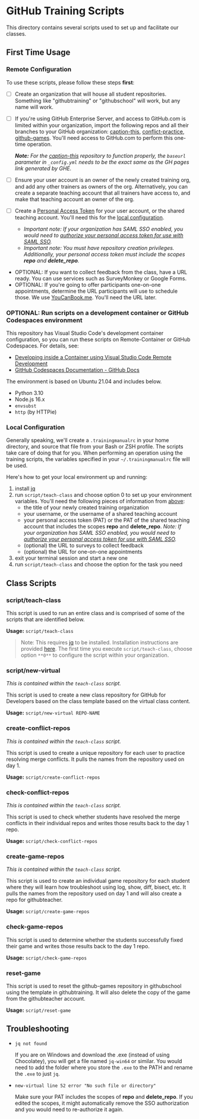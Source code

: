 # GitHub Training Scripts

This directory contains several scripts used to set up and facilitate our classes.

## First Time Usage

### Remote Configuration

To use these scripts, please follow these steps **first**:

- [ ] Create an organization that will house all student repositories. Something like "githubtraining" or "githubschool" will work, but any name will work.
- [ ] If you're using GitHub Enterprise Server, and access to GitHub.com is limited within your organization, import the following repos and all their branches to your GitHub organization: [caption-this](https://github.com/githubtraining/caption-this), [conflict-practice](https://github.com/githubtraining/conflict-practice), [github-games](https://github.com/githubtraining/github-games). You'll need access to GitHub.com to perform this one-time operation.

  _**Note:** For the [caption-this](https://github.com/githubtraining/caption-this) repository to function properly, the `baseurl` parameter in `_config.yml` needs to be the exact same as the GH pages link generated by GHE._

- [ ] Ensure your user account is an owner of the newly created training org, and add any other trainers as owners of the org. Alternatively, you can create a separate teaching account that all trainers have access to, and make that teaching account an owner of the org.
- [ ] Create a [Personal Access Token](https://docs.github.com/en/github/authenticating-to-github/creating-a-personal-access-token) for your user account, or the shared teaching account. You'll need this for the [local configuration](#local-configuration).
  - _Important note: If your organization has SAML SSO enabled, you would need to [authorize your personal access token for use with SAML SSO](https://docs.github.com/en/github/authenticating-to-github/authorizing-a-personal-access-token-for-use-with-saml-single-sign-on)._
  - _Important note: You must have repository creation privileges. Additionally, your personal access token must include the scopes **repo** and **delete_repo**._
- OPTIONAL: If you want to collect feedback from the class, have a URL ready. You can use services such as SurveyMonkey or Google Forms.
- OPTIONAL: If you're going to offer participants one-on-one appointments, determine the URL participants will use to schedule those. We use [YouCanBook.me](http://youcanbook.me). You'll need the URL later.

### OPTIONAL: Run scripts on a development container or GitHub Codespaces environment

This repository has Visual Studio Code's development container configuration, so you can run these scripts on Remote-Container or GitHub Codespaces. For details, see:

- [Developing inside a Container using Visual Studio Code Remote Development](https://code.visualstudio.com/docs/remote/containers)
- [GitHub Codespaces Documentation - GitHub Docs](https://docs.github.com/en/codespaces)

The environment is based on Ubuntu 21.04 and includes below.

- Python 3.10
- Node.js 16.x
- `envsubst`
- `http` (by HTTPie)

### Local Configuration

Generally speaking, we'll create a `.trainingmanualrc` in your home directory, and source that file from your Bash or ZSH profile. The scripts take care of doing that for you. When performing an operation using the training scripts, the variables specified in your `~/.trainingmanualrc` file will be used.

Here's how to get your local environment up and running:

1. install [jq](https://stedolan.github.io/jq/download/)
2. run `script/teach-class` and choose option 0 to set up your environment variables. You'll need the following pieces of information from [above](#remote-configuration):
   - the title of your newly created training organization
   - your username, or the username of a shared teaching account
   - your personal access token (PAT) or the PAT of the shared teaching account that includes the scopes **repo** and **delete_repo**.
   _Note: If your organization has SAML SSO enabled, you would need to [authorize your personal access token for use with SAML SSO](https://docs.github.com/en/github/authenticating-to-github/authorizing-a-personal-access-token-for-use-with-saml-single-sign-on)._
   - (optional) the URL to surveys to collect feedback
   - (optional) the URL for one-on-one appointments
3. exit your terminal session and start a new one
4. run `script/teach-class` and choose the option for the task you need

## Class Scripts

### script/teach-class

This script is used to run an entire class and is comprised of some of the scripts that are identified below.

**Usage:** `script/teach-class`

> Note:
> This requires [jq](https://stedolan.github.io/jq/) to be installed. Installation instructions are provided [here](https://github.com/stedolan/jq/wiki/Installation). The first time you execute `script/teach-class`, choose option `**0**` to configure the script within your organization.

### script/new-virtual

_This is contained within the `teach-class` script._

This script is used to create a new class repository for GitHub for Developers based on the class template based on the virtual class content.

**Usage:** `script/new-virtual REPO-NAME`

### create-conflict-repos

_This is contained within the `teach-class` script._

This script is used to create a unique repository for each user to practice resolving merge conflicts. It pulls the names from the repository used on day 1.

**Usage:** `script/create-conflict-repos`

### check-conflict-repos

_This is contained within the `teach-class` script._

This script is used to check whether students have resolved the merge conflicts in their individual repos and writes those results back to the day 1 repo.

**Usage:** `script/check-conflict-repos`

### create-game-repos

_This is contained within the `teach-class` script._

This script is used to create an individual game repository for each student where they will learn how troubleshoot using log, show, diff, bisect, etc. It pulls the names from the repository used on day 1 and will also create a repo for githubteacher.

**Usage:** `script/create-game-repos`

### check-game-repos

This script is used to determine whether the students successfully fixed their game and writes those results back to the day 1 repo.

**Usage:** `script/check-game-repos`

### reset-game

This script is used to reset the github-games repository in githubschool using the template in githubtraining. It will also delete the copy of the game from the githubteacher account.

**Usage:** `script/reset-game`

## Troubleshooting

- `jq not found`

  If you are on Windows and download the .exe (instead of using Chocolatey), you will get a file named `jq-win64` or similar. You would need to add the folder where you store the `.exe` to the PATH and rename the `.exe` to just `jq`.

- `new-virtual line 52 error "No such file or directory"`

  Make sure your PAT includes the scopes of **repo** and **delete_repo**. If you edited the scopes, it might automatically remove the SSO authorization and you would need to re-authorize it again.
